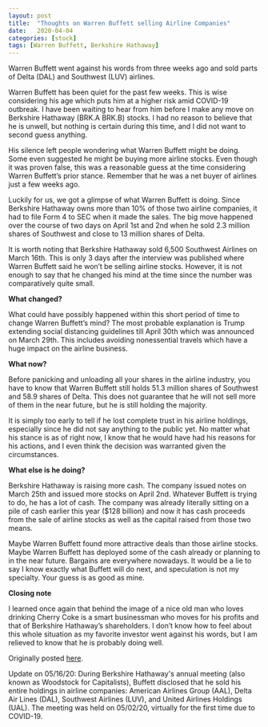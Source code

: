 ```yaml
---
layout: post
title:  "Thoughts on Warren Buffett selling Airline Companies"
date:   2020-04-04
categories: [stock]
tags: [Warren Buffett, Berkshire Hathaway]
---
```


Warren Buffett went against his words from three weeks ago and sold parts of Delta (DAL) and Southwest (LUV) airlines.

Warren Buffett has been quiet for the past few weeks. This is wise considering his age which puts him at a higher risk amid COVID-19 outbreak. I have been waiting to hear from him before I make any move on Berkshire Hathaway (BRK.A BRK.B) stocks. I had no reason to believe that he is unwell, but nothing is certain during this time, and I did not want to second guess anything.

His silence left people wondering what Warren Buffett might be doing. Some even suggested he might be buying more airline stocks. Even though it was proven false, this was a reasonable guess at the time considering Warren Buffett’s prior stance. Remember that he was a net buyer of airlines just a few weeks ago.

Luckily for us, we got a glimpse of what Warren Buffett is doing. Since Berkshire Hathaway owns more than 10% of those two airline companies, it had to file Form 4 to SEC when it made the sales. The big move happened over the course of two days on April 1st and 2nd when he sold 2.3 million shares of Southwest and close to 13 million shares of Delta.

It is worth noting that Berkshire Hathaway sold 6,500 Southwest Airlines on March 16th. This is only 3 days after the interview was published where Warren Buffett said he won’t be selling airline stocks. However, it is not enough to say that he changed his mind at the time since the number was comparatively quite small.

**What changed?**

What could have possibly happened within this short period of time to change Warren Buffett’s mind? The most probable explanation is Trump extending social distancing guidelines till April 30th which was announced on March 29th. This includes avoiding nonessential travels which have a huge impact on the airline business.

**What now?**

Before panicking and unloading all your shares in the airline industry, you have to know that Warren Buffett still holds 51.3 million shares of Southwest and 58.9 shares of Delta. This does not guarantee that he will not sell more of them in the near future, but he is still holding the majority.

It is simply too early to tell if he lost complete trust in his airline holdings, especially since he did not say anything to the public yet. No matter what his stance is as of right now, I know that he would have had his reasons for his actions, and I even think the decision was warranted given the circumstances.

**What else is he doing?**

Berkshire Hathaway is raising more cash. The company issued notes on March 25th and issued more stocks on April 2nd. Whatever Buffett is trying to do, he has a lot of cash. The company was already literally sitting on a pile of cash earlier this year ($128 billion) and now it has cash proceeds from the sale of airline stocks as well as the capital raised from those two means.

Maybe Warren Buffett found more attractive deals than those airline stocks. Maybe Warren Buffett has deployed some of the cash already or planning to in the near future. Bargains are everywhere nowadays. It would be a lie to say I know exactly what Buffett will do next, and speculation is not my specialty. Your guess is as good as mine.

**Closing note**

I learned once again that behind the image of a nice old man who loves drinking Cherry Coke is a smart businessman who moves for his profits and that of Berkshire Hathaway’s shareholders. I don’t know how to feel about this whole situation as my favorite investor went against his words, but I am relieved to know that he is probably doing well.

Originally posted [here][original_post].

Update on 05/16/20: During Berkshire Hathaway's annual meeting (also known as Woodstock for Capitalists), Buffett disclosed that he sold his entire holdings in airline companies: American Airlines Group (AAL), Delta Air Lines (DAL), Southwest Airlines (LUV), and United Airlines Holdings (UAL). The meeting was held on 05/02/20, virtually for the first time due to COVID-19.

[original_post]: https://medium.com/@nwupkc/thoughts-on-warren-buffett-selling-airline-companies-fbf90a850514?source=friends_link&sk=9f7fab036b02e0ce3a832ced7d64941d